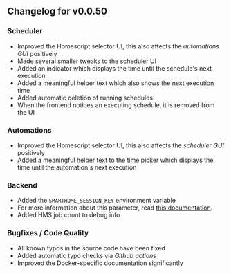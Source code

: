 ## Changelog for v0.0.50

### Scheduler
- Improved the Homescript selector UI, this also affects the *automations GUI* positively
- Made several smaller tweaks to the scheduler UI
- Added an indicator which displays the time until the schedule's next execution
- Added a meaningful helper text which also shows the next execution time
- Added automatic deletion of running schedules
- When the frontend notices an executing schedule, it is removed from the UI

### Automations
- Improved the Homescript selector UI, this also affects the *scheduler GUI* positively
- Added a meaningful helper text to the time picker which displays the time until the automation's next execution

### Backend
- Added the `SMARTHOME_SESSION_KEY` environment variable
- For more information about this parameter, read [this documentation](./Docker.md).
- Added HMS job count to debug info


### Bugfixes / Code Quality
- All known typos in the source code have been fixed
- Added automatic typo checks via *Github actions*
- Improved the Docker-specific documentation significantly
